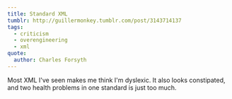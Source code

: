 ```yaml
---
title: Standard XML
tumblr: http://guillermonkey.tumblr.com/post/3143714137
tags:
  - criticism
  - overengineering
  - xml
quote:
  author: Charles Forsyth
---
```


Most XML I've seen makes me think I'm dyslexic. It also looks constipated, and two health problems in one standard is just too much.
